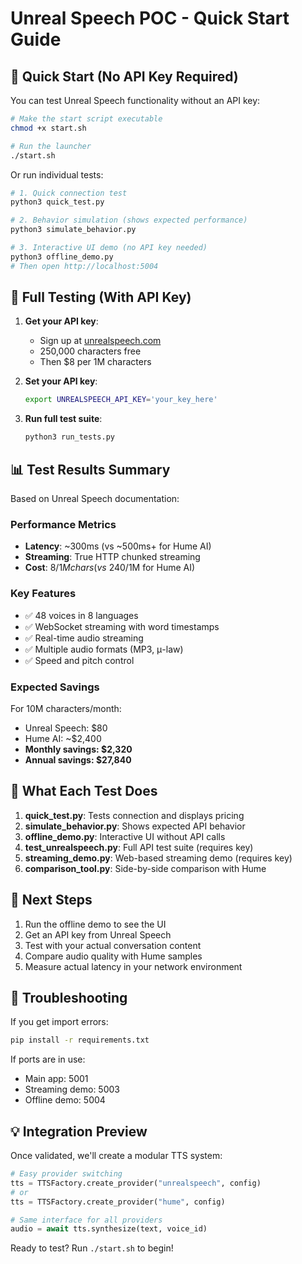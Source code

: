 # Unreal Speech POC - Quick Start Guide

## 🚀 Quick Start (No API Key Required)

You can test Unreal Speech functionality without an API key:

```bash
# Make the start script executable
chmod +x start.sh

# Run the launcher
./start.sh
```

Or run individual tests:

```bash
# 1. Quick connection test
python3 quick_test.py

# 2. Behavior simulation (shows expected performance)
python3 simulate_behavior.py

# 3. Interactive UI demo (no API key needed)
python3 offline_demo.py
# Then open http://localhost:5004
```

## 🔑 Full Testing (With API Key)

1. **Get your API key**:
   - Sign up at [unrealspeech.com](https://unrealspeech.com)
   - 250,000 characters free
   - Then $8 per 1M characters

2. **Set your API key**:
   ```bash
   export UNREALSPEECH_API_KEY='your_key_here'
   ```

3. **Run full test suite**:
   ```bash
   python3 run_tests.py
   ```

## 📊 Test Results Summary

Based on Unreal Speech documentation:

### Performance Metrics
- **Latency**: ~300ms (vs ~500ms+ for Hume AI)
- **Streaming**: True HTTP chunked streaming
- **Cost**: $8/1M chars (vs ~$240/1M for Hume AI)

### Key Features
- ✅ 48 voices in 8 languages
- ✅ WebSocket streaming with word timestamps
- ✅ Real-time audio streaming
- ✅ Multiple audio formats (MP3, μ-law)
- ✅ Speed and pitch control

### Expected Savings
For 10M characters/month:
- Unreal Speech: $80
- Hume AI: ~$2,400
- **Monthly savings: $2,320**
- **Annual savings: $27,840**

## 🧪 What Each Test Does

1. **quick_test.py**: Tests connection and displays pricing
2. **simulate_behavior.py**: Shows expected API behavior
3. **offline_demo.py**: Interactive UI without API calls
4. **test_unrealspeech.py**: Full API test suite (requires key)
5. **streaming_demo.py**: Web-based streaming demo (requires key)
6. **comparison_tool.py**: Side-by-side comparison with Hume

## 📝 Next Steps

1. Run the offline demo to see the UI
2. Get an API key from Unreal Speech
3. Test with your actual conversation content
4. Compare audio quality with Hume samples
5. Measure actual latency in your network environment

## 🔧 Troubleshooting

If you get import errors:
```bash
pip install -r requirements.txt
```

If ports are in use:
- Main app: 5001
- Streaming demo: 5003
- Offline demo: 5004

## 💡 Integration Preview

Once validated, we'll create a modular TTS system:

```python
# Easy provider switching
tts = TTSFactory.create_provider("unrealspeech", config)
# or
tts = TTSFactory.create_provider("hume", config)

# Same interface for all providers
audio = await tts.synthesize(text, voice_id)
```

Ready to test? Run `./start.sh` to begin!
